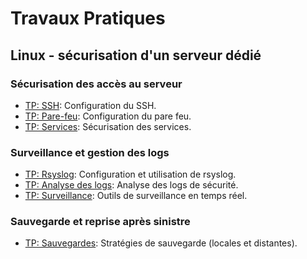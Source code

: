 # Travaux Pratiques

## Linux - sécurisation d'un serveur dédié

### Sécurisation des accès au serveur
* [TP: SSH](linux/serveur-dedié/ssh.md): Configuration du SSH.
* [TP: Pare-feu](linux/serveur-dedié/pare-feu.md): Configuration du pare feu.
* [TP: Services](linux/serveur-dedié/services.md): Sécurisation des services.

### Surveillance et gestion des logs
* [TP: Rsyslog](linux/serveur-dedié/rsyslog.md): Configuration et utilisation de rsyslog.
* [TP: Analyse des logs](linux/serveur-dedié/logs.md): Analyse des logs de sécurité.
* [TP: Surveillance](linux/serveur-dedié/surveillance.md): Outils de surveillance en temps réel.

### Sauvegarde et reprise après sinistre
* [TP: Sauvegardes](linux/serveur-dedié/sauvegardes.md): Stratégies de sauvegarde (locales et distantes).
